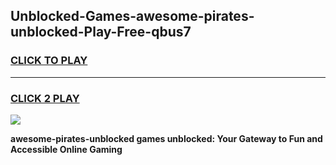 
## Unblocked-Games-awesome-pirates-unblocked-Play-Free-qbus7
<h3>
<a href="https://premium76.site?title=awesome-pirates-unblocked&ref=24M">CLICK TO PLAY</a></h3>
<hr>

<h3>
<a href="https://premium76.site?title=awesome-pirates-unblocked&ref=24M">CLICK 2 PLAY</a>
  
</h3>

<a href="https://premium76.site?title=awesome-pirates-unblocked&ref=24M"><img src="https://clearcache.store/games.png"></a>


**awesome-pirates-unblocked games unblocked: Your Gateway to Fun and Accessible Online Gaming**
